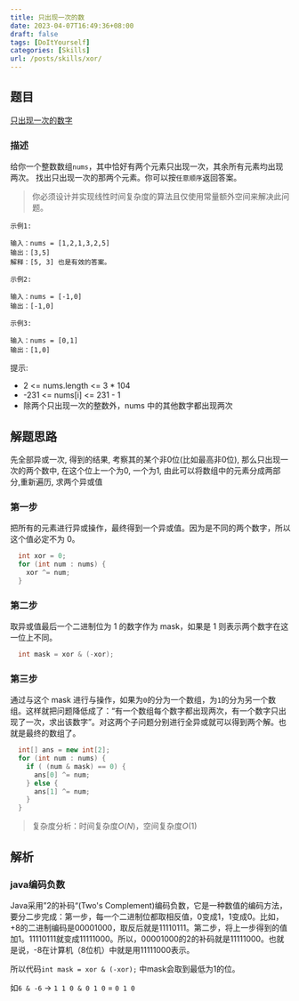 ```yaml
---
title: 只出现一次的数
date: 2023-04-07T16:49:36+08:00
draft: false
tags: [DoItYourself]
categories: [Skills]
url: /posts/skills/xor/
---
```


## 题目
[只出现一次的数字](https://leetcode.cn/problems/single-number-iii)
### 描述
给你一个整数数组`nums`，其中恰好有两个元素只出现一次，其余所有元素均出现两次。 找出只出现一次的那两个元素。你可以按`任意顺序`返回答案。
>你必须设计并实现线性时间复杂度的算法且仅使用常量额外空间来解决此问题。

`示例1:`
```
输入：nums = [1,2,1,3,2,5]
输出：[3,5]
解释：[5, 3] 也是有效的答案。
```
`示例2:`
```
输入：nums = [-1,0]
输出：[-1,0]
```
`示例3:`
```
输入：nums = [0,1]
输出：[1,0]
```
提示:
* 2 <= nums.length <= 3 * 104
* -231 <= nums[i] <= 231 - 1
* 除两个只出现一次的整数外，nums 中的其他数字都出现两次

## 解题思路
先全部异或一次, 得到的结果, 考察其的某个非0位(比如最高非0位), 那么只出现一次的两个数中, 在这个位上一个为0, 一个为1, 由此可以将数组中的元素分成两部分,重新遍历, 求两个异或值
### 第一步
把所有的元素进行异或操作，最终得到一个异或值。因为是不同的两个数字，所以这个值必定不为 0。
```Java
  int xor = 0;
  for (int num : nums) {
    xor ^= num;
  } 
```
### 第二步
取异或值最后一个二进制位为 1 的数字作为 mask，如果是 1 则表示两个数字在这一位上不同。
```Java
  int mask = xor & (-xor);
```
### 第三步
通过与这个 mask 进行与操作，如果为`0`的分为一个数组，为`1`的分为另一个数组。这样就把问题降低成了：“有一个数组每个数字都出现两次，有一个数字只出现了一次，求出该数字”。对这两个子问题分别进行全异或就可以得到两个解。也就是最终的数组了。
```Java
  int[] ans = new int[2];
  for (int num : nums) {
    if ( (num & mask) == 0) {
      ans[0] ^= num;
    } else {
      ans[1] ^= num;
    }
  }
```
>复杂度分析：时间复杂度*O*(*N*)，空间复杂度*O*(1) 
## 解析
### java编码负数
Java采用”2的补码“(Two's Complement)编码负数，它是一种数值的编码方法，要分二步完成：第一步，每一个二进制位都取相反值，0变成1，1变成0。比如，+8的二进制编码是00001000，取反后就是11110111。第二步，将上一步得到的值加1。11110111就变成11111000。所以，00001000的2的补码就是11111000。也就是说，-8在计算机（8位机）中就是用11111000表示。

所以代码`int mask = xor & (-xor);` 中mask会取到最低为1的位。

如`6 & -6` -> `1 1 0 & 0 1 0` = `0 1 0`